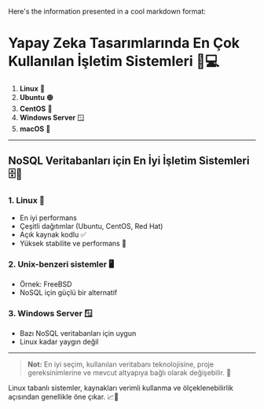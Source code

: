 Here's the information presented in a cool markdown format:

# Yapay Zeka Tasarımlarında En Çok Kullanılan İşletim Sistemleri 🤖💻

1. **Linux** 🐧
2. **Ubuntu** 🟠
3. **CentOS** 🔵
4. **Windows Server** 🪟
5. **macOS** 🍎

---

## NoSQL Veritabanları için En İyi İşletim Sistemleri 🗄️🚀

### 1. Linux 🐧
- En iyi performans
- Çeşitli dağıtımlar (Ubuntu, CentOS, Red Hat)
- Açık kaynak kodlu ✅
- Yüksek stabilite ve performans 💪

### 2. Unix-benzeri sistemler 🖥️
- Örnek: FreeBSD
- NoSQL için güçlü bir alternatif

### 3. Windows Server 🪟
- Bazı NoSQL veritabanları için uygun
- Linux kadar yaygın değil

---

> **Not:** En iyi seçim, kullanılan veritabanı teknolojisine, proje gereksinimlerine ve mevcut altyapıya bağlı olarak değişebilir. 🎯

Linux tabanlı sistemler, kaynakları verimli kullanma ve ölçeklenebilirlik açısından genellikle öne çıkar. 📈🔧
